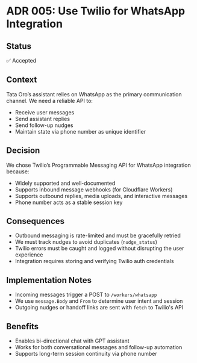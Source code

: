 # ADR 005: Use Twilio for WhatsApp Integration

## Status

✅ Accepted

## Context

Tata Oro’s assistant relies on WhatsApp as the primary communication channel. We need a reliable API to:

- Receive user messages
- Send assistant replies
- Send follow-up nudges
- Maintain state via phone number as unique identifier

## Decision

We chose Twilio’s Programmable Messaging API for WhatsApp integration because:

- Widely supported and well-documented
- Supports inbound message webhooks (for Cloudflare Workers)
- Supports outbound replies, media uploads, and interactive messages
- Phone number acts as a stable session key

## Consequences

- Outbound messaging is rate-limited and must be gracefully retried
- We must track nudges to avoid duplicates (`nudge_status`)
- Twilio errors must be caught and logged without disrupting the user experience
- Integration requires storing and verifying Twilio auth credentials

## Implementation Notes

- Incoming messages trigger a POST to `/workers/whatsapp`
- We use `message.Body` and `From` to determine user intent and session
- Outgoing nudges or handoff links are sent with `fetch` to Twilio's API

## Benefits

- Enables bi-directional chat with GPT assistant
- Works for both conversational messages and follow-up automation
- Supports long-term session continuity via phone number
